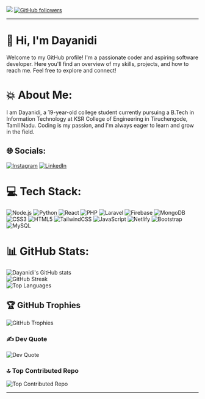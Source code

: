 [![](https://visitcount.itsvg.in/api?id=dayanidigv&icon=2&color=1)](https://visitcount.itsvg.in)
[![GitHub followers](https://img.shields.io/github/followers/dayanidigv?style=social)](https://github.com/dayanidigv?tab=followers)

---
# 👋 Hi, I'm Dayanidi

Welcome to my GitHub profile! I'm a passionate coder and aspiring software developer. Here you'll find an overview of my skills, projects, and how to reach me. Feel free to explore and connect!

# 💥 About Me:

I am Dayanidi, a 19-year-old college student currently pursuing a B.Tech in Information Technology at KSR College of Engineering in Tiruchengode, Tamil Nadu. Coding is my passion, and I'm always eager to learn and grow in the field.

## 🌐 Socials:
[![Instagram](https://img.shields.io/badge/Instagram-%23E4405F.svg?logo=Instagram&logoColor=white)](https://www.instagram.com/dayanidigv/) [![LinkedIn](https://img.shields.io/badge/LinkedIn-%230077B5.svg?logo=linkedin&logoColor=white)](https://www.linkedin.com/in/dayanidi-coder/)

# 💻 Tech Stack:

![Node.js](https://img.shields.io/badge/node.js-6DA55F?style=plastic&logo=node.js&logoColor=white&logoWidth=40) 
![Python](https://img.shields.io/badge/python-3776AB?style=plastic&logo=python&logoColor=white) 
![React](https://img.shields.io/badge/react-%2320232a.svg?style=plastic&logo=react&logoColor=%2361DAFB) 
![PHP](https://img.shields.io/badge/php-777BB4?style=plastic&logo=php&logoColor=white) 
![Laravel](https://img.shields.io/badge/laravel-%23FF2D20.svg?style=plastic&logo=laravel&logoColor=white) 
![Firebase](https://img.shields.io/badge/firebase-%23039BE5.svg?style=plastic&logo=firebase) 
![MongoDB](https://img.shields.io/badge/mongodb-%2347A248.svg?style=plastic&logo=mongodb&logoColor=white)
![CSS3](https://img.shields.io/badge/css3-%231572B6.svg?style=plastic&logo=css3&logoColor=white) 
![HTML5](https://img.shields.io/badge/html5-%23E34F26.svg?style=plastic&logo=html5&logoColor=white) 
![TailwindCSS](https://img.shields.io/badge/tailwindcss-%231572B6.svg?style=plastic&logo=tailwindcss&logoColor=white) 
![JavaScript](https://img.shields.io/badge/javascript-%23323330.svg?style=plastic&logo=javascript&logoColor=%23F7DF1E) 
![Netlify](https://img.shields.io/badge/netlify-%23000000.svg?style=plastic&logo=netlify&logoColor=#00C7B7) 
![Bootstrap](https://img.shields.io/badge/bootstrap-%23563D7C.svg?style=plastic&logo=bootstrap&logoColor=white) 
![MySQL](https://img.shields.io/badge/mysql-%2300f.svg?style=plastic&logo=mysql&logoColor=white) 

# 📊 GitHub Stats:
![Dayanidi's GitHub stats](https://github-readme-stats.vercel.app/api?username=dayanidigv&theme=dark&hide_border=false&include_all_commits=true&count_private=false)<br/>
![GitHub Streak](https://github-readme-streak-stats.herokuapp.com/?user=dayanidigv&theme=dark&hide_border=false)<br/>
![Top Languages](https://github-readme-stats.vercel.app/api/top-langs/?username=dayanidigv&theme=dark&hide_border=false&include_all_commits=true&count_private=false&layout=compact)


## 🏆 GitHub Trophies
![GitHub Trophies](https://github-profile-trophy.vercel.app/?username=dayanidigv&theme=radical&no-frame=false&no-bg=false&margin-w=4)

### ✍️ Dev Quote
![Dev Quote](https://quotes-github-readme.vercel.app/api?type=horizontal&theme=light&quote=Code%20better,%20not%20comment.&border=true)

### 🔝 Top Contributed Repo
![Top Contributed Repo](https://github-contributor-stats.vercel.app/api?username=dayanidigv&limit=5&theme=tokyonight&combine_all_yearly_contributions=true)

---
